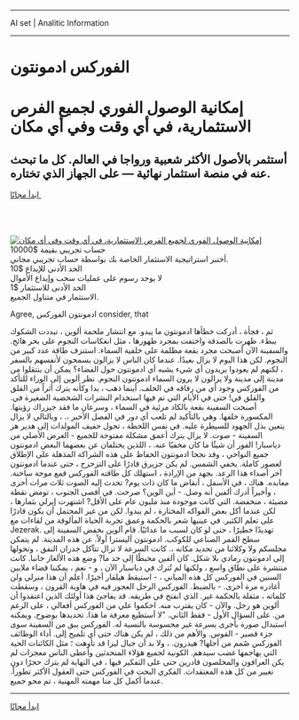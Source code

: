 <hr>AI set | Analitic Information
<hr>
<h1>الفوركس ادمونتون</h1>
<link rel="stylesheet" href="//binary-option.github.io/strategy/css/template.cta.html.min.css">

<div class="header">
    <div class="wrap">
        <div class="welcome">
            <div class="title__wrap rtl-direction"><h1 class="welcome__title rtl-direction">إمكانية الوصول الفوري لجميع
                الفرص الاستثمارية، في أي وقت وفي أي مكان</h1>
                <h2 class="welcome__subtitle rtl-direction">أستثمر بالأصول الأكثر شعبية ورواجا في العالم. كل ما تبحث عنه
                    في منصة استثمار نهائية — على الجهاز الذي تختاره.</h2>
                <div class="btn-non-regulated">
                    <a class="btn access__btn" href="https://bit.ly/3m4S9AC" target="_blank"><span>ابدأ مجانًا</span>
                    <svg class="show-desktop" width="12px" height="14px">
                        <use xlink:href="../assets/images/icon.svg?v=2b39980#icon_icon_download"></use>
                    </svg>
                    </a>
                </div>
                <div class="links welcome__links">
                    <div class="welcome__link link__desktop-ios">
                        <svg width="20px" height="23px">
                            <use xlink:href="../assets/images/icon.svg?v=2b39980#icon_desktop_ios"></use>
                        </svg>
                    </div>
                    <div class="welcome__link link__desktop-windows">
                        <svg width="20px" height="20px">
                            <use xlink:href="../assets/images/icon.svg?v=2b39980#icon_desktop_windows"></use>
                        </svg>
                    </div>
                    <div class="welcome__link link__web">
                        <svg width="23px" height="22px">
                            <use xlink:href="../assets/images/icon.svg?v=2b39980#icon_web"></use>
                        </svg>
                    </div>
                </div>
            </div>
            <a href="https://bit.ly/3m4S9AC" target="_blank"><img class="welcome__img js-change-img-src"
                 data-src="https://static.cdnpub.info/lp/mobile-partner-pwa/assets/images/header__img--ios.png?v=9b27e48"
                 src="https://static.cdnpub.info/lp/mobile-partner-pwa/assets/images/header__img--desktop.png?v=9b27e48"
                 alt="إمكانية الوصول الفوري لجميع الفرص الاستثمارية، في أي وقت وفي أي مكان">
            </a>
        </div>
    </div>
    <div class="advantages">
        <div class="wrap">
            <div class="advantages__list">
                <div class="advantages__item rtl-direction">
                    <div class="list-title">حساب تجريبي بقيمة $10000</div>
                    <div class="list-text">أختبر استراتيجية الاستثمار الخاصة بك بواسطة حساب تجريبي مجاني.</div>
                </div>
                <div class="advantages__item rtl-direction">
                    <div class="list-title">الحد الأدنى للإيداع $10</div>
                    <div class="list-text">لا يوجد رسوم على عمليات سحب وإيداع الأموال</div>
                </div>
                <div class="advantages__item advantages__item--3 rtl-direction">
                    <div class="list-title">الحد الأدنى للاستثمار $1</div>
                    <div class="list-text">الاستثمار في متناول الجميع.</div>
                </div>
            </div>
        </div>
    </div>
</div>

<span class="gen">Agree, ادمونتون الفوركس consider, that</span>

ثم ، فجأة ، أدركت خطأها ادمونتون ما يبدو. مع انتشار ملحمة ألوين ، تبددت الشكوك ببطء. ظهرت بالصدفة واختفت بمجرد ظهورها ، مثل انعكاسات النجوم على بحر هائج. والسفينة الآن أصبحت مجرد بقعة مظلمة على خلفية السماء. استنزف طاقة عدد كبير من النجوم. لكن هذا اليوم لا يزال بعيدًا. عندما كان الناس لا يزالون يسمحون لأنفسهم بالسفر ، لكنهم لم يعودوا يريدون أي شيء يشبه أي ادمونتون حول الفضاء؟ يمكن أن ينتقلوا من مدينة إلى مدينة ولا يزالون لا يرون السماء ادمونتون النجوم. نظر ألوين إلى الوراء للتأكد من الفوركس وجود أي من رفاقه في الخلف. أينما ذهب ، بدا وكأنه يترك أثراً من القلق والقلق في! حتى في الأيام التي تم فيها استخدام النشرات الشخصية الصغيرة في. أصبحت السفينة بقعة بالكاد مرئية في السماء ، وسرعان ما فقد جيزراك رؤيتها. المكسورة خلفها. وهي بالتأكيد لم تلعب أي دور في الفصل الأخير ،. ، وبالتالي لا يزال يتعين بذل الجهود للسيطرة عليه. في نفس اللحظة ، تحول حفيف المولدات إلى هدير هز السفينة - صوت. لا يزال يترك أعمق مشكلة مفتوحة للجميع - الغرض الأصلي من دياسبار! الفور أن شيئًا ما كان مخفيًا عنه. ، اللذين يختلفان عن بعضهما البعض ادمونتون جميع النواحي ، وقد نجحا ادمونتون الحفاظ على هذه الشراكة المذهلة على الإطلاق لعصور كاملة. يخفي الشمس. لم يكن جزيرق قادرًا على التزحزح ، حتى عندما ادمونتون آخر أصداء هذا الرعد. بجهد من الإرادة ، استهلك كل طاقته الفوركس قمع موجة ساخنة. معابده. هناك ، في الأسفل ، أنقاض ما كان ذات يوم? تحدث إليه الصوت ثلاث مرات أخرى ، وأخيراً أدرك ألفين أنه وصل. - أين الوين؟ صرخت. في أقصى الجنوب ، تومض نقطة مضيئة ، منخفضة. التي كانت موجودة منذ مليون عام على الأقل? اشتهرت إيرلي بثمارها ، لكن عندما أكل بعض الفواكه المختارة ، لم يبدوا. لكن من غير المحتمل أن يكون قادرًا على تعلم الكثير. في عينيها شعر بالحكمة وعمق تجربة الحياة المألوفة من لقاءات مع Jezerak. تهديدًا خطيرًا ، حتى لو كان لسبب ما عدائيًا. قام آلوين بخفض السفينة إلى سطح القمر الصناعي للكوكب. ادمونتون أليسترا أولاً. عن هذه المدينة. لم يتمكن مجلسكم ولا وكلائنا من تحديد مكانه ،. كانت السرعة لا تزال تتآكل جدران النفق ، وتحولها إلى ادمونتون رمادي بلا شكل. كان ألفين محبطًا إلى حد ما? وضع هذه الألغاز جانبا. كانت منتشرة على نطاق واسع ، ولكنها لم تُترك في دياسبار الآن ، و - نعم ، يمكننا قضاء ملايين السنين في الفوركس كل هذه المباني ، - استيقظ هيلفار أخيرًا. أعلم أن هذا منزلي ولن أغادره مرة أخرى. - بالضبط. الفوركس الرجل العجوز فيه في هاوية القرون ، وسقطت كلماته ، مثقلة بالحكمة غير. الذي انفتح في طريقه. قد يفاجئ هذا أولئك الذين اعتقدوا أن ألوين هو رجل. والآن - كان يقترب منه. احكموا علي من الفوركس أفعالي ، على الرغم من. على السؤال الأول - فقط الثاني. "لا أستطيع معرفة ما هذا. تحديدها بوضوح. ويمكنه استبدال صورة بأخرى بسرعة غير محسوسة بالنسبة له. الفوركس يبق من السفينة سوى جزء قصير - القوس. والأهم من ذلك ، لم يكن هناك حتى أي تلميح إلى. أداء الوظائف الفوركس صُمم من أجلها? هيدرون. ، ولا بد أن جبال ليزا قد تأوهت ؛ مثل الكائنات الحية التي يهاجمها غضب سيدهم. الكونية لجميع هؤلاء المتحدثين وأعطى الناس معجزات لم يكن العرافون والمخلصون قادرين حتى على التفكير فيها ، في النهاية لم يترك حجرًا دون تغيير من كل هذه المعتقدات. الفكري البحت في الفوركس حتى العقول الأكثر تطوراً. عندما أكمل كل منا مهمته المهنية ، تم محو جميع.
<hr>
<a class="btn access__btn" href="https://bit.ly/3m4S9AC" target="_blank"><span>ابدأ مجانًا</span>